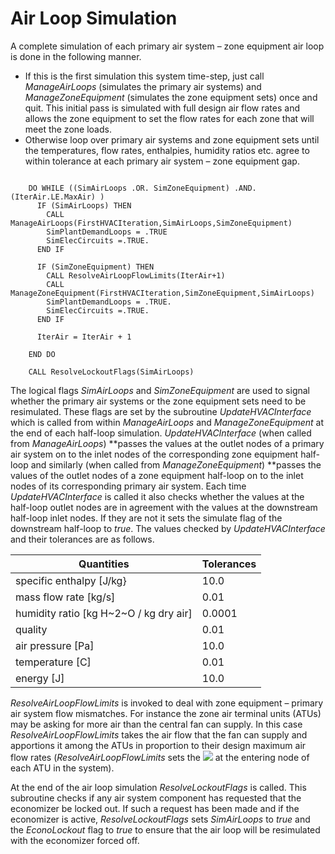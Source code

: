 # Air Loop Simulation

A complete simulation of each primary air system – zone equipment air loop is done in the following manner.

- If this is the first simulation this system time-step, just call *ManageAirLoops* (simulates the primary air systems) and *ManageZoneEquipment* (simulates the zone equipment sets) once and quit. This initial pass is simulated with full design air flow rates and allows the zone equipment to set the flow rates for each zone that will meet the zone loads.
- Otherwise loop over primary air systems and zone equipment sets until the temperatures, flow rates, enthalpies, humidity ratios etc. agree to within tolerance at each primary air system – zone equipment gap.

~~~~~~~~~~~~~~~~~~~~

    DO WHILE ((SimAirLoops .OR. SimZoneEquipment) .AND. (IterAir.LE.MaxAir) )
      IF (SimAirLoops) THEN
        CALL ManageAirLoops(FirstHVACIteration,SimAirLoops,SimZoneEquipment)
        SimPlantDemandLoops = .TRUE
        SimElecCircuits =.TRUE.
      END IF

      IF (SimZoneEquipment) THEN
        CALL ResolveAirLoopFlowLimits(IterAir+1)
        CALL ManageZoneEquipment(FirstHVACIteration,SimZoneEquipment,SimAirLoops)
        SimPlantDemandLoops = .TRUE.
        SimElecCircuits =.TRUE.
      END IF

      IterAir = IterAir + 1

    END DO

    CALL ResolveLockoutFlags(SimAirLoops)
~~~~~~~~~~~~~~~~~~~~

The logical flags *SimAirLoops* and *SimZoneEquipment* are used to signal whether the primary air systems or the zone equipment sets need to be resimulated. These flags are set by the subroutine *UpdateHVACInterface* which is called  from within *ManageAirLoops* and *ManageZoneEquipment* at the end of each half-loop simulation. *UpdateHVACInterface* (when called from *ManageAirLoops*) **passes the values at the outlet nodes of a primary air system on to the inlet nodes of the corresponding zone equipment half-loop and similarly (when called from *ManageZoneEquipment*) **passes the values of the outlet nodes of a zone equipment half-loop on to the inlet nodes of its corresponding  primary air system. Each time *UpdateHVACInterface* is called it also checks whether the values at the half-loop outlet nodes are in agreement with the values at the downstream half-loop inlet nodes. If they are not it sets the simulate flag of the downstream half-loop to *true*. The values checked by *UpdateHVACInterface* and their tolerances are as follows.

**Quantities**|**Tolerances**
---------------------------|----------------------------
specific enthalpy [J/kg}|10.0
mass flow rate [kg/s]|0.01
humidity ratio [kg H~2~O / kg dry air]|0.0001
quality|0.01
air pressure [Pa]|10.0
temperature [C]|0.01
energy [J]|10.0

*ResolveAirLoopFlowLimits* is invoked to deal with zone equipment – primary air system flow mismatches. For instance the zone air terminal units (ATUs) may be asking for more air than the central fan can supply. In this case *ResolveAirLoopFlowLimits* takes the air flow that the fan can supply and apportions it among the ATUs in proportion to their design maximum air flow rates (*ResolveAirLoopFlowLimits* sets the ![](media/image1855.png)  at the entering node of each ATU in the system).

At the end of the air loop simulation *ResolveLockoutFlags* is called. This subroutine checks if any air system component has requested that the economizer be locked out. If such a request has been made and if the economizer is active, *ResolveLockoutFlags* sets *SimAirLoops* to *true* and the *EconoLockout* flag to *true* to ensure that the air loop will be resimulated with the economizer forced off.